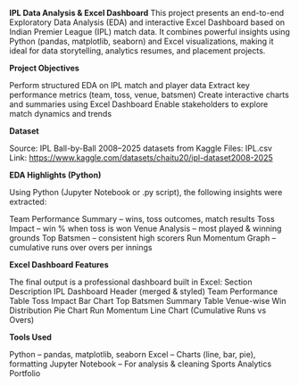 **IPL Data Analysis & Excel Dashboard**
This project presents an end-to-end Exploratory Data Analysis (EDA) and interactive Excel Dashboard based on Indian Premier League (IPL) match data.
It combines powerful insights using Python (pandas, matplotlib, seaborn) and Excel visualizations, making it ideal for data storytelling, analytics resumes, and placement projects.

**Project Objectives**

Perform structured EDA on IPL match and player data
Extract key performance metrics (team, toss, venue, batsmen)
Create interactive charts and summaries using Excel Dashboard
Enable stakeholders to explore match dynamics and trends

**Dataset**

Source: IPL Ball-by-Ball 2008–2025 datasets from Kaggle
Files: IPL.csv
Link: https://www.kaggle.com/datasets/chaitu20/ipl-dataset2008-2025

**EDA Highlights (Python)**

Using Python (Jupyter Notebook or .py script), the following insights were extracted:

Team Performance Summary – wins, toss outcomes, match results
Toss Impact – win % when toss is won
Venue Analysis – most played & winning grounds
Top Batsmen – consistent high scorers
Run Momentum Graph – cumulative runs over overs per innings

**Excel Dashboard Features**

The final output is a professional dashboard built in Excel:
Section	Description
IPL Dashboard Header (merged & styled)
Team Performance Table
Toss Impact Bar Chart
Top Batsmen Summary Table
Venue-wise Win Distribution Pie Chart
Run Momentum Line Chart (Cumulative Runs vs Overs)

**Tools Used**

Python – pandas, matplotlib, seaborn
Excel – Charts (line, bar, pie), formatting
Jupyter Notebook – For analysis & cleaning
Sports Analytics Portfolio

